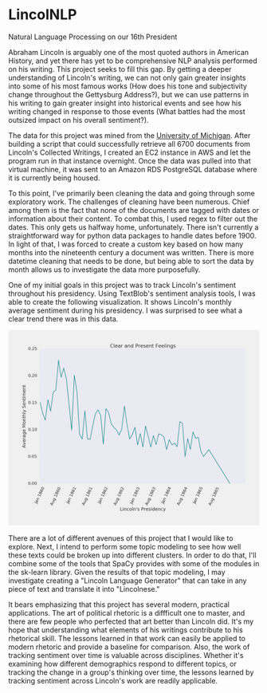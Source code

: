 # LincolNLP
Natural Language Processing on our 16th President

Abraham Lincoln is arguably one of the most quoted authors in American History, and yet there has yet to be comprehensive NLP analysis performed on his writing. This project seeks to fill this gap. By getting a deeper understanding of Lincoln's writing, we can not only gain greater insights into some of his most famous works (How does his tone and subjectivity change throughout the Gettysburg Address?), but we can use patterns in his writing to gain greater insight into historical events and see how his writing changed in response to those events (What battles had the most outsized impact on his overall sentiment?). 

The data for this project was mined from the [University of Michigan](http://quod.lib.umich.edu/l/lincoln/). After building a script that could successfully retrieve all 6700 documents from Lincoln's Collected Writings, I created an EC2 instance in AWS and let the program run in that instance overnight. Once the data was pulled into that virtual machine, it was sent to an Amazon RDS PostgreSQL database where it is currently being housed. 

To this point, I've primarily been cleaning the data and going through some exploratory work. The challenges of cleaning have been numerous. Chief among them is the fact that none of the documents are tagged with dates or information about their content. To combat this, I used regex to filter out the dates. This only gets us halfway home, unfortunately. There isn't currently a straightforward way for python data packages to handle dates before 1900. In light of that, I was forced to create a custom key based on how many months into the nineteenth century a document was written. There is more datetime cleaning that needs to be done, but being able to sort the data by month allows us to investigate the data more purposefully. 

One of my initial goals in this project was to track Lincoln's sentiment throughout his presidency. Using TextBlob's sentiment analysis tools, I was able to create the following visualization. It shows Lincoln's monthly average sentiment during his presidency. I was surprised to see what a clear trend there was in this data. 

![Lincoln's Moods](https://raw.githubusercontent.com/cl65610/lincolNLP/master/visualization/pres_feelings.png)

There are a lot of different avenues of this project that I would like to explore. Next, I intend to perform some topic modeling to see how well these texts could be broken up into different clusters. In order to do that, I'll combine some of the tools that SpaCy provides with some of the modules in the sk-learn library. Given the results of that topic modeling, I may investigate creating a "Lincoln Language Generator" that can take in any piece of text and translate it into "Lincolnese." 

It bears emphasizing that this project has several modern, practical applications. The art of political rhetoric is a diffficult one to master, and there are few people who perfected that art better than Lincoln did. It's my hope that understanding what elements of his writings contribute to his rhetorical skill. The lessons learned in that work can easily be applied to modern rhetoric and provide a baseline for comparison. Also, the work of tracking sentiment over time is valuable across disciplines. Whether it's examining how different demographics respond to different topics, or tracking the change in a group's thinking over time, the lessons learned by tracking sentiment across Lincoln's work are readily applicable. 
